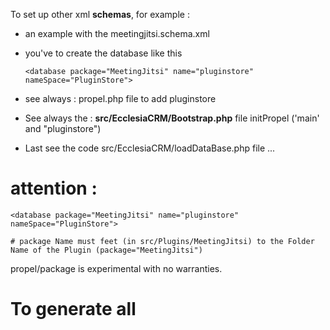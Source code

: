 To set up other xml **schemas**, for example :
- an example with the meetingjitsi.schema.xml
- you've to create the database like this

    ```<database package="MeetingJitsi" name="pluginstore" nameSpace="PluginStore">```

- see always : propel.php file to add pluginstore
- See always the : **src/EcclesiaCRM/Bootstrap.php** file initPropel ('main' and "pluginstore")
- Last see the code src/EcclesiaCRM/loadDataBase.php file ...

# attention :
```<database package="MeetingJitsi" name="pluginstore" nameSpace="PluginStore">```

    # package Name must feet (in src/Plugins/MeetingJitsi) to the Folder Name of the Plugin (package="MeetingJitsi")

propel/package is experimental with no warranties.

# To generate all

